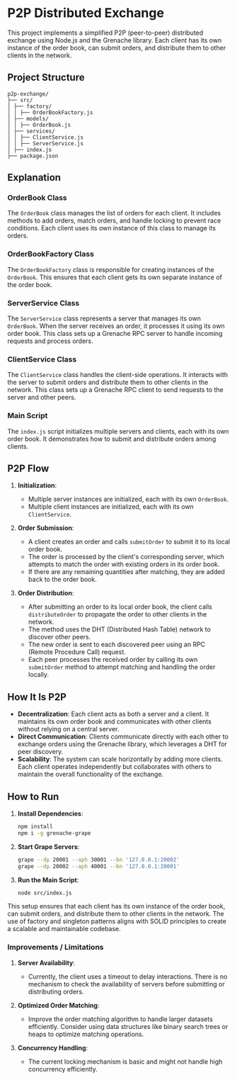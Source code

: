 # P2P Distributed Exchange

This project implements a simplified P2P (peer-to-peer) distributed exchange using Node.js and the Grenache library. Each client has its own instance of the order book, can submit orders, and distribute them to other clients in the network.

## Project Structure
```
p2p-exchange/
├── src/
│ ├── factory/
│ │ ├── OrderBookFactory.js
│ ├── models/
│ │ ├── OrderBook.js
│ ├── services/
│ │ ├── ClientService.js
│ │ ├── ServerService.js
│ ├── index.js
├── package.json
```
## Explanation

### OrderBook Class

The `OrderBook` class manages the list of orders for each client. It includes methods to add orders, match orders, and handle locking to prevent race conditions. Each client uses its own instance of this class to manage its orders.

### OrderBookFactory Class

The `OrderBookFactory` class is responsible for creating instances of the `OrderBook`. This ensures that each client gets its own separate instance of the order book.

### ServerService Class

The `ServerService` class represents a server that manages its own `OrderBook`. When the server receives an order, it processes it using its own order book. This class sets up a Grenache RPC server to handle incoming requests and process orders.

### ClientService Class

The `ClientService` class handles the client-side operations. It interacts with the server to submit orders and distribute them to other clients in the network. This class sets up a Grenache RPC client to send requests to the server and other peers.

### Main Script

The `index.js` script initializes multiple servers and clients, each with its own order book. It demonstrates how to submit and distribute orders among clients.

## P2P Flow

1. **Initialization**:
   - Multiple server instances are initialized, each with its own `OrderBook`.
   - Multiple client instances are initialized, each with its own `ClientService`.

2. **Order Submission**:
   - A client creates an order and calls `submitOrder` to submit it to its local order book.
   - The order is processed by the client's corresponding server, which attempts to match the order with existing orders in its order book.
   - If there are any remaining quantities after matching, they are added back to the order book.

3. **Order Distribution**:
   - After submitting an order to its local order book, the client calls `distributeOrder` to propagate the order to other clients in the network.
   - The method uses the DHT (Distributed Hash Table) network to discover other peers.
   - The new order is sent to each discovered peer using an RPC (Remote Procedure Call) request.
   - Each peer processes the received order by calling its own `submitOrder` method to attempt matching and handling the order locally.

## How It Is P2P

- **Decentralization**: Each client acts as both a server and a client. It maintains its own order book and communicates with other clients without relying on a central server.
- **Direct Communication**: Clients communicate directly with each other to exchange orders using the Grenache library, which leverages a DHT for peer discovery.
- **Scalability**: The system can scale horizontally by adding more clients. Each client operates independently but collaborates with others to maintain the overall functionality of the exchange.

## How to Run

1. **Install Dependencies**:

    ```sh
    npm install
    npm i -g grenache-grape

    ```

2. **Start Grape Servers**:

    ```sh
    grape --dp 20001 --aph 30001 --bn '127.0.0.1:20002'
    grape --dp 20002 --aph 40001 --bn '127.0.0.1:20001'
    ```

3. **Run the Main Script**:

    ```sh
    node src/index.js
    ```

This setup ensures that each client has its own instance of the order book, can submit orders, and distribute them to other clients in the network. The use of factory and singleton patterns aligns with SOLID principles to create a scalable and maintainable codebase.

### Improvements / Limitations
1. **Server Availability**:
   - Currently, the client uses a timeout to delay interactions. There is no mechanism to check the availability of servers before submitting or distributing orders.
  
2. **Optimized Order Matching**:
   - Improve the order matching algorithm to handle larger datasets efficiently. Consider using data structures like binary search trees or heaps to optimize matching operations.

3. **Concurrency Handling**:
   - The current locking mechanism is basic and might not handle high concurrency efficiently.



